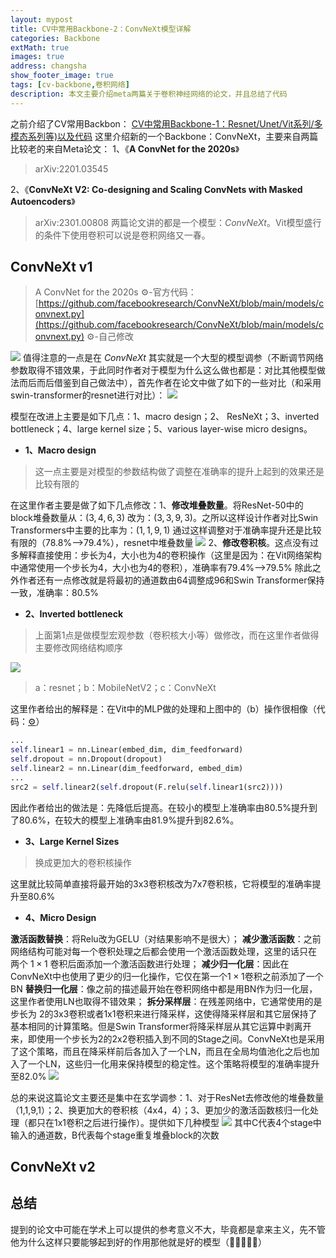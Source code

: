 ```yaml
---
layout: mypost
title: CV中常用Backbone-2：ConvNeXt模型详解
categories: Backbone
extMath: true
images: true
address: changsha
show_footer_image: true
tags: [cv-backbone,卷积网络]
description: 本文主要介绍meta两篇关于卷积神经网络的论文，并且总结了代码
---
```


之前介绍了CV常用Backbon：
[CV中常用Backbone-1：Resnet/Unet/Vit系列/多模态系列等)以及代码](https://www.big-yellow-j.top/posts/2025/01/18/CV-Backbone.html)
这里介绍新的一个Backbone：ConvNeXt，主要来自两篇比较老的来自Meta论文：
1、《**A ConvNet for the 2020s**》
> arXiv:2201.03545

2、《**ConvNeXt V2: Co-designing and Scaling ConvNets with Masked Autoencoders**》
> arXiv:2301.00808
两篇论文讲的都是一个模型：*ConvNeXt*。Vit模型盛行的条件下使用卷积可以说是卷积网络又一春。

## ConvNeXt v1
> A ConvNet for the 2020s
> ⚙-官方代码：[https://github.com/facebookresearch/ConvNeXt/blob/main/models/convnext.py](https://github.com/facebookresearch/ConvNeXt/blob/main/models/convnext.py)
> ⚙-自己修改

![](https://s2.loli.net/2025/04/30/Lc1QrH4UO8EkBPN.png)
值得注意的一点是在 *ConvNeXt* 其实就是一个大型的模型调参（不断调节网络参数取得不错效果，于此同时作者对于模型为什么这么做也都是：对比其他模型做法而后而后借鉴到自己做法中），首先作者在论文中做了如下的一些对比（和采用 swin-transformer的resnet进行对比）：
![](https://s2.loli.net/2025/04/30/4LSIF9YiveZ8kR1.png)

模型在改进上主要是如下几点：1、macro design；2、 ResNeXt；3、inverted bottleneck；4、large kernel size；5、various layer-wise micro designs。
* **1、Macro design**
> 这一点主要是对模型的参数结构做了调整在准确率的提升上起到的效果还是比较有限的

在这里作者主要是做了如下几点修改：1、**修改堆叠数量**。将ResNet-50中的block堆叠数量从：$(3,4,6,3)$ 改为：$(3,3,9,3)$。之所以这样设计作者对比Swin Transformers中主要的比率为：$(1,1,9,1)$ 通过这样调整对于准确率提升还是比较有限的（78.8%-->79.4%），resnet中堆叠数量
![](https://s2.loli.net/2025/04/30/2eyJKI645LubWlm.png)
2、**修改卷积核**。这点没有过多解释直接使用：步长为4，大小也为4的卷积操作（这里是因为：在Vit网络架构中通常使用一个步长为4，大小也为4的卷积），准确率有79.4%-->79.5%
除此之外作者还有一点修改就是将最初的通道数由64调整成96和Swin Transformer保持一致，准确率：80.5%

* **2、Inverted bottleneck**
> 上面第1点是做模型宏观参数（卷积核大小等）做修改，而在这里作者做得主要修改网络结构顺序

![](https://s2.loli.net/2025/04/30/Sgo7D5ptwfsFKJb.png)
> a：resnet；b：MobileNetV2；c：ConvNeXt

这里作者给出的解释是：在Vit中的MLP做的处理和上图中的（b）操作很相像（代码：[⚙](https://www.big-yellow-j.top/code/CVBackbone/Vit.py.txt)）
```python
...
self.linear1 = nn.Linear(embed_dim, dim_feedforward)
self.dropout = nn.Dropout(dropout)
self.linear2 = nn.Linear(dim_feedforward, embed_dim)
...
src2 = self.linear2(self.dropout(F.relu(self.linear1(src2))))
```
因此作者给出的做法是：先降低后提高。在较小的模型上准确率由80.5%提升到了80.6%，在较大的模型上准确率由81.9%提升到82.6%。

* **3、Large Kernel Sizes**
> 换成更加大的卷积核操作

这里就比较简单直接将最开始的3x3卷积核改为7x7卷积核，它将模型的准确率提升至80.6%

*  **4、Micro Design**

**激活函数替换**：将Relu改为GELU（对结果影响不是很大）；
**减少激活函数**：之前网络结构可能对每一个卷积处理之后都会使用一个激活函数处理，这里的话只在 两个 $1\times1$ 卷积后面添加一个激活函数进行处理；
**减少归一化层**：因此在ConvNeXt中也使用了更少的归一化操作，它仅在第一个$1\times1$卷积之前添加了一个BN
**替换归一化层**：像之前的描述最开始在卷积网络中都是用BN作为归一化层，这里作者使用LN也取得不错效果；
**拆分采样层**：在残差网络中，它通常使用的是步长为 2的3x3卷积或者1x1卷积来进行降采样，这使得降采样层和其它层保持了基本相同的计算策略。但是Swin Transformer将降采样层从其它运算中剥离开来，即使用一个步长为2的2x2卷积插入到不同的Stage之间。ConvNeXt也是采用了这个策略，而且在降采样前后各加入了一个LN，而且在全局均值池化之后也加入了一个LN，这些归一化用来保持模型的稳定性。这个策略将模型的准确率提升至82.0%
![](https://s2.loli.net/2025/04/30/BAhd4MrF81iQURN.png)

总的来说这篇论文主要还是集中在玄学调参：1、对于ResNet去修改他的堆叠数量（1,1,9,1）；2、换更加大的卷积核（4x4，4）；3、更加少的激活函数核归一化处理（都只在1x1卷积之后进行操作）。提供如下几种模型
![](https://s2.loli.net/2025/04/30/nYJZOmq4CjlHi5K.png)
其中C代表4个stage中输入的通道数，B代表每个stage重复堆叠block的次数

## ConvNeXt v2


## 总结
提到的论文中可能在学术上可以提供的参考意义不大，毕竟都是拿来主义，先不管他为什么这样只要能够起到好的作用那他就是好的模型（🤪🤪🤪🤪🤪）
